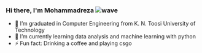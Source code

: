 ### Hi there, I'm Mohammadreza  ![wave](https://github.githubassets.com/images/icons/emoji/unicode/1f44b.png)

- 🔭 I’m graduated in Computer Engineering from K. N. Toosi University of Technology
- 🌱 I’m currently learning data analysis and machine learning with python
- ⚡ Fun fact: Drinking a coffee and playing csgo

